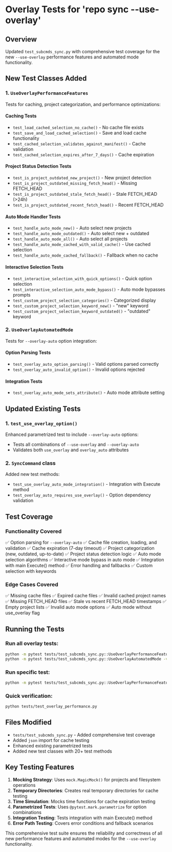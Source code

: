 # Overlay Tests for 'repo sync --use-overlay'

## Overview
Updated `test_subcmds_sync.py` with comprehensive test coverage for the new `--use-overlay` performance features and automated mode functionality.

## New Test Classes Added

### 1. `UseOverlayPerformanceFeatures`
Tests for caching, project categorization, and performance optimizations:

#### Caching Tests
- `test_load_cached_selection_no_cache()` - No cache file exists
- `test_save_and_load_cached_selection()` - Save and load cache functionality
- `test_cached_selection_validates_against_manifest()` - Cache validation
- `test_cached_selection_expires_after_7_days()` - Cache expiration

#### Project Status Detection Tests
- `test_is_project_outdated_new_project()` - New project detection
- `test_is_project_outdated_missing_fetch_head()` - Missing FETCH_HEAD
- `test_is_project_outdated_stale_fetch_head()` - Stale FETCH_HEAD (>24h)
- `test_is_project_outdated_recent_fetch_head()` - Recent FETCH_HEAD

#### Auto Mode Handler Tests
- `test_handle_auto_mode_new()` - Auto select new projects
- `test_handle_auto_mode_outdated()` - Auto select new + outdated
- `test_handle_auto_mode_all()` - Auto select all projects
- `test_handle_auto_mode_cached_with_valid_cache()` - Use cached selection
- `test_handle_auto_mode_cached_fallback()` - Fallback when no cache

#### Interactive Selection Tests
- `test_interactive_selection_with_quick_options()` - Quick option selection
- `test_interactive_selection_auto_mode_bypass()` - Auto mode bypasses prompts
- `test_custom_project_selection_categories()` - Categorized display
- `test_custom_project_selection_keyword_new()` - "new" keyword
- `test_custom_project_selection_keyword_outdated()` - "outdated" keyword

### 2. `UseOverlayAutomatedMode`
Tests for `--overlay-auto` option integration:

#### Option Parsing Tests
- `test_overlay_auto_option_parsing()` - Valid options parsed correctly
- `test_overlay_auto_invalid_option()` - Invalid options rejected

#### Integration Tests
- `test_overlay_auto_mode_sets_attribute()` - Auto mode attribute setting

## Updated Existing Tests

### 1. `test_use_overlay_option()`
Enhanced parametrized test to include `--overlay-auto` options:
- Tests all combinations of `--use-overlay` and `--overlay-auto`
- Validates both `use_overlay` and `overlay_auto` attributes

### 2. `SyncCommand` class
Added new test methods:
- `test_use_overlay_auto_mode_integration()` - Integration with Execute method
- `test_overlay_auto_requires_use_overlay()` - Option dependency validation

## Test Coverage

### Functionality Covered
✅ Option parsing for `--overlay-auto`
✅ Cache file creation, loading, and validation
✅ Cache expiration (7-day timeout)
✅ Project categorization (new, outdated, up-to-date)
✅ Project status detection logic
✅ Auto mode selection algorithms
✅ Interactive mode bypass in auto mode
✅ Integration with main Execute() method
✅ Error handling and fallbacks
✅ Custom selection with keywords

### Edge Cases Covered
✅ Missing cache files
✅ Expired cache files
✅ Invalid cached project names
✅ Missing FETCH_HEAD files
✅ Stale vs recent FETCH_HEAD timestamps
✅ Empty project lists
✅ Invalid auto mode options
✅ Auto mode without use_overlay flag

## Running the Tests

### Run all overlay tests:
```bash
python -m pytest tests/test_subcmds_sync.py::UseOverlayPerformanceFeatures -v
python -m pytest tests/test_subcmds_sync.py::UseOverlayAutomatedMode -v
```

### Run specific test:
```bash
python -m pytest tests/test_subcmds_sync.py::UseOverlayPerformanceFeatures::test_save_and_load_cached_selection -v
```

### Quick verification:
```bash
python tests/test_overlay_performance.py
```

## Files Modified
- `tests/test_subcmds_sync.py` - Added comprehensive test coverage
- Added `json` import for cache testing
- Enhanced existing parametrized tests
- Added new test classes with 20+ test methods

## Key Testing Features
1. **Mocking Strategy**: Uses `mock.MagicMock()` for projects and filesystem operations
2. **Temporary Directories**: Creates real temporary directories for cache testing
3. **Time Simulation**: Mocks time functions for cache expiration testing
4. **Parametrized Tests**: Uses `@pytest.mark.parametrize` for option combinations
5. **Integration Testing**: Tests integration with main Execute() method
6. **Error Path Testing**: Covers error conditions and fallback scenarios

This comprehensive test suite ensures the reliability and correctness of all new performance features and automated modes for the `--use-overlay` functionality.
